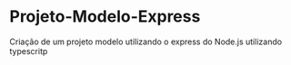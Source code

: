 # Projeto-Modelo-Express
Criação de um projeto modelo utilizando o express do Node.js utilizando typescritp
